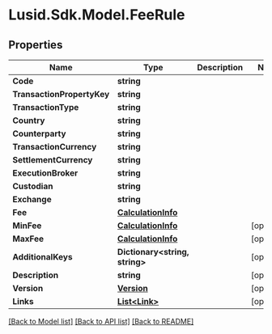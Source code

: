 # Lusid.Sdk.Model.FeeRule

## Properties

Name | Type | Description | Notes
------------ | ------------- | ------------- | -------------
**Code** | **string** |  | 
**TransactionPropertyKey** | **string** |  | 
**TransactionType** | **string** |  | 
**Country** | **string** |  | 
**Counterparty** | **string** |  | 
**TransactionCurrency** | **string** |  | 
**SettlementCurrency** | **string** |  | 
**ExecutionBroker** | **string** |  | 
**Custodian** | **string** |  | 
**Exchange** | **string** |  | 
**Fee** | [**CalculationInfo**](CalculationInfo.md) |  | 
**MinFee** | [**CalculationInfo**](CalculationInfo.md) |  | [optional] 
**MaxFee** | [**CalculationInfo**](CalculationInfo.md) |  | [optional] 
**AdditionalKeys** | **Dictionary&lt;string, string&gt;** |  | [optional] 
**Description** | **string** |  | [optional] 
**Version** | [**Version**](Version.md) |  | [optional] 
**Links** | [**List&lt;Link&gt;**](Link.md) |  | [optional] 

[[Back to Model list]](../README.md#documentation-for-models) [[Back to API list]](../README.md#documentation-for-api-endpoints) [[Back to README]](../README.md)

